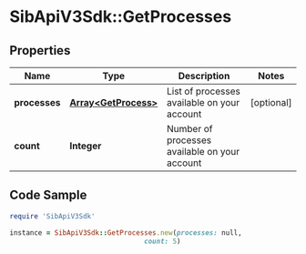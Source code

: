# SibApiV3Sdk::GetProcesses

## Properties

Name | Type | Description | Notes
------------ | ------------- | ------------- | -------------
**processes** | [**Array&lt;GetProcess&gt;**](GetProcess.md) | List of processes available on your account | [optional] 
**count** | **Integer** | Number of processes available on your account | 

## Code Sample

```ruby
require 'SibApiV3Sdk'

instance = SibApiV3Sdk::GetProcesses.new(processes: null,
                                 count: 5)
```


